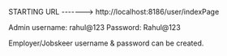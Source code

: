 STARTING URL ------->   http://localhost:8186/user/indexPage
 





Admin username: rahul@123 Password: Rahul@123







Employer/Jobskeer username & password can be created. 
